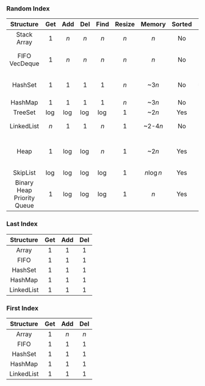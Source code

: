 ### Random Index

|           Structure           |  Get   |  Add   |  Del   |  Find  | Resize |  Memory   | Sorted | Unique  |                Info                |
| :---------------------------: | :----: | :----: | :----: | :----: | :----: | :-------: | :----: | :-----: | :--------------------------------: |
|        Stack<br>Array         |  $1$   |  $n$   |  $n$   |  $n$   |  $n$   |    $n$    |   No   |   No    |                                    |
|       FIFO<br>VecDeque        |   1    |  $n$   |  $n$   |  $n$   |  $n$   |    $n$    |   No   |   No    |         Double ended queue         |
|            HashSet            |  $1$   |  $1$   |  $1$   |  $1$   |  $n$   |   ~$3n$   |   No   | ==Yes== |      **Add** worstcase $\log$      |
|            HashMap            |  $1$   |  $1$   |  $1$   |  $1$   |  $n$   |   ~$3n$   |   No   |   Yes   |                                    |
|            TreeSet            | $\log$ | $\log$ | $\log$ | $\log$ |  $1$   |   ~$2n$   |  Yes   |   Yes   |                                    |
|          LinkedList           |  $n$   |  $1$   |  $1$   |  $n$   |  $1$   | ~$2$-$4n$ |   No   |   No    |        **Add/Del** via ptr         |
|             Heap              |  $1$   | $\log$ | $\log$ |  $n$   |  $1$   |   ~$2n$   |  Yes   |   No    | **Get** min/max<br>$>1$ nodes/vals |
|           SkipList            | $\log$ | $\log$ | $\log$ | $\log$ |  $1$   | $n\log n$ |  Yes   |   No    |                                    |
| Binary Heap<br>Priority Queue |  $1$   | $\log$ | $\log$ | $\log$ |  $1$   |    $n$    |  Yes   |   No    |          **Get** min/max           |
### Last Index
| Structure  | Get | Add | Del |
| :--------: | :-: | :-: | :-: |
|   Array    | $1$ | $1$ | $1$ |
|    FIFO    |  1  | $1$ | $1$ |
|  HashSet   | $1$ | $1$ | $1$ |
|  HashMap   | $1$ | $1$ | $1$ |
| LinkedList | $1$ | $1$ | $1$ |
### First Index
| Structure  | Get | Add | Del |
| :--------: | :-: | :-: | :-: |
|   Array    | $1$ | $n$ | $n$ |
|    FIFO    |  1  | $1$ | $1$ |
|  HashSet   | $1$ | $1$ | $1$ |
|  HashMap   | $1$ | $1$ | $1$ |
| LinkedList | $1$ | $1$ | $1$ |
